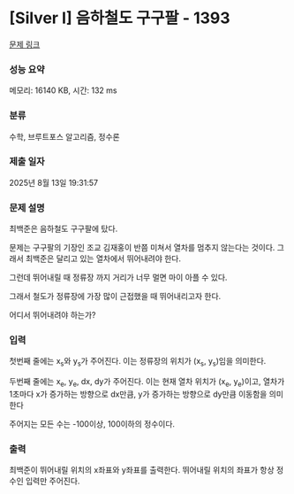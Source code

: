 # [Silver I] 음하철도 구구팔 - 1393 

[문제 링크](https://www.acmicpc.net/problem/1393) 

### 성능 요약

메모리: 16140 KB, 시간: 132 ms

### 분류

수학, 브루트포스 알고리즘, 정수론

### 제출 일자

2025년 8월 13일 19:31:57

### 문제 설명

<p>최백준은 음하철도 구구팔에 탔다.</p>

<p>문제는 구구팔의 기장인 조교 김재홍이 반쯤 미쳐서 열차를 멈추지 않는다는 것이다. 그래서 최백준은 달리고 있는 열차에서 뛰어내려야 한다.</p>

<p>그런데 뛰어내릴 때 정류장 까지 거리가 너무 멀면 마이 아플 수 있다.</p>

<p>그래서 철도가 정류장에 가장 많이 근접했을 때 뛰어내리고자 한다.</p>

<p>어디서 뛰어내려야 하는가?</p>

### 입력 

 <p>첫번째 줄에는 x<sub>s</sub>와 y<sub>s</sub>가 주어진다. 이는 정류장의 위치가 (x<sub>s</sub>, y<sub>s</sub>)임을 의미한다.</p>

<p>두번째 줄에는 x<sub>e</sub>, y<sub>e</sub>, dx, dy가 주어진다. 이는 현재 열차 위치가 (x<sub>e</sub>, y<sub>e</sub>)이고, 열차가 1초마다 x가 증가하는 방향으로 dx만큼, y가 증가하는 방향으로 dy만큼 이동함을 의미한다</p>

<p>주어지는 모든 수는 -100이상, 100이하의 정수이다.</p>

### 출력 

 <p>최백준이 뛰어내릴 위치의 x좌표와 y좌표를 출력한다. 뛰어내릴 위치의 좌표가 항상 정수인 입력만 주어진다.</p>

